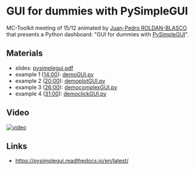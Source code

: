 # GUI for dummies with PySimpleGUI

MC-Toolkit meeting of 15/12 animated by [Juan-Pedro ROLDAN-BLASCO](http://pp.ige-grenoble.fr/pageperso/roldanbj/) that presents a Python dashboard: "GUI for dummies with [PySimpleGUI](https://pysimplegui.readthedocs.io/en/latest/)".

## Materials

- slides: [pysimplegui.pdf](pysimplegui.pdf)
- example 1 ([14:00](https://youtu.be/rZ7c3bjgP40?t=840)): [demoGUI.py](demoGUI.py) 
- example 2 ([20:00](https://youtu.be/rZ7c3bjgP40?t=1200)): [demoplotGUI.py](demoplotGUI.py)
- example 3 ([26:00](https://youtu.be/rZ7c3bjgP40?t=1560)): [democomplexGUI.py](democomplexGUI.py)
- example 4 ([31:00](https://youtu.be/rZ7c3bjgP40?t=1860)): [democlickGUI.py](democlickGUI.py)

## Video

[![video](https://img.youtube.com/vi/rZ7c3bjgP40/0.jpg)](https://youtu.be/rZ7c3bjgP40)

## Links

  - https://pysimplegui.readthedocs.io/en/latest/
